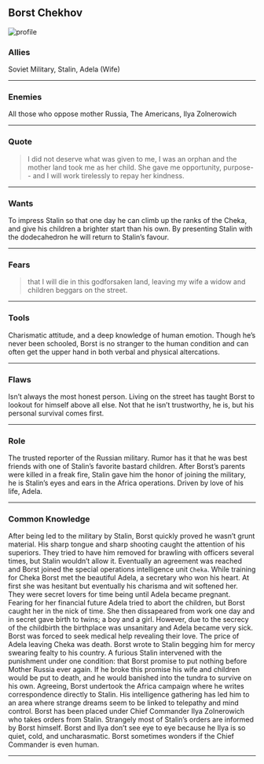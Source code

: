 
Borst Chekhov
-------------

![profile][]

### Allies ###

Soviet Military, Stalin, Adela (Wife)

---


### Enemies ###
All those who oppose mother Russia, The Americans, Ilya Zolnerowich

---


### Quote ###

> I did not deserve what was given to me,
> I was an orphan and the mother land took me as her child.
> She gave me opportunity, purpose--
> and I will work tirelessly to repay her kindness.

---


### Wants ###

To impress Stalin so that one day he can climb up the ranks of the Cheka,
and give his children a brighter start than his own.
By presenting Stalin with the dodecahedron he will return to Stalin’s favour.

---


### Fears ###

> that I will die in this godforsaken land,
> leaving my wife a widow and children beggars on the street.

---


### Tools ###

Charismatic attitude, and a deep knowledge of human emotion.
Though he’s never been schooled,
Borst is no stranger to the human condition and can often get the upper hand in both verbal and physical altercations.

---


### Flaws ###

Isn’t always the most honest person.
Living on the street has taught Borst to lookout for himself above all else.
Not that he isn’t trustworthy, he is, but his personal survival comes first.

---


### Role ###

The trusted reporter of the Russian military.
Rumor has it that he was best friends with one of
Stalin’s favorite bastard children. After Borst’s parents were killed in a freak fire,
Stalin gave him the honor of joining the military,
he is Stalin’s eyes and ears in the Africa operations.
Driven by love of his life, Adela.

---


### Common Knowledge ###

After being led to the military by Stalin,
Borst quickly proved he wasn’t grunt material.
His sharp tongue and sharp shooting caught the attention of his superiors.
They tried to have him removed for brawling with officers several times,
but Stalin wouldn’t allow it.
Eventually an agreement was reached and Borst joined the special operations intelligence unit `Cheka`.
While training for Cheka Borst met the beautiful Adela,
a secretary who won his heart.
At first she was hesitant but eventually his charisma and wit softened her.
They were secret lovers for time being until Adela became pregnant.
Fearing for her financial future Adela tried to abort the children,
but Borst caught her in the nick of time.
She then dissapeared from work one day and in secret gave birth to twins; a boy and a girl.
However, due to the secrecy of the childbirth the birthplace was unsanitary and Adela became very sick.
Borst was forced to seek medical help revealing their love.
The price of Adela leaving Cheka was death.
Borst wrote to Stalin begging him for mercy swearing fealty to his country.
A furious Stalin intervened with the punishment under one condition:
that Borst promise to put nothing before Mother Russia ever again.
If he broke this promise his wife and children would be put to death,
and he would banished into the tundra to survive on his own.
Agreeing, Borst undertook the Africa campaign where he writes correspondence directly to Stalin.
His intelligence gathering has led him to an area where strange dreams seem to be linked to telepathy and mind control.
Borst has been placed under Chief Commander Ilya Zolnerowich who takes orders from Stalin.
Strangely most of Stalin’s orders are informed by Borst himself.
Borst and llya don’t see eye to eye because he Ilya is so quiet, cold, and uncharasmatic.
Borst sometimes wonders if the Chief Commander is even human.

---

[profile]: <https://raw.githubusercontent.com/evan-erdos/trail-of-cthulhu/master/assets/chekhov.png>


